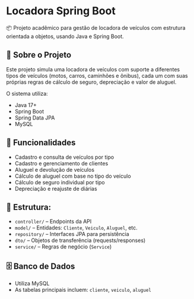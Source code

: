 # Locadora Spring Boot

📦 Projeto acadêmico para gestão de locadora de veículos com estrutura orientada a objetos, usando Java e Spring Boot.

## 🚗 Sobre o Projeto

Este projeto simula uma locadora de veículos com suporte a diferentes tipos de veículos (motos, carros, caminhões e ônibus), cada um com suas próprias regras de cálculo de seguro, depreciação e valor de aluguel.

O sistema utiliza:

- Java 17+
- Spring Boot
- Spring Data JPA
- MySQL

## 🔧 Funcionalidades

- Cadastro e consulta de veículos por tipo
- Cadastro e gerenciamento de clientes
- Aluguel e devolução de veículos
- Cálculo de aluguel com base no tipo do veículo
- Cálculo de seguro individual por tipo
- Depreciação e reajuste de diárias

## 🧱 Estrutura:

- `controller/` – Endpoints da API
- `model/` – Entidades: `Cliente`, `Veiculo`, `Aluguel`, etc.
- `repository/` – Interfaces JPA para persistência
- `dto/` – Objetos de transferência (requests/responses)
- `service/` – Regras de negócio (`Service`)

## 🗄️ Banco de Dados

- Utiliza MySQL
- As tabelas principais incluem: `cliente`, `veiculo`, `aluguel`
